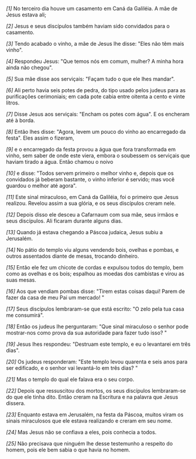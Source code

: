 *[1]* No terceiro dia houve um casamento em Caná da Galiléia. A mãe de Jesus estava ali;

*[2]* Jesus e seus discípulos também haviam sido convidados para o casamento.

*[3]* Tendo acabado o vinho, a mãe de Jesus lhe disse: "Eles não têm mais vinho".

*[4]* Respondeu Jesus: "Que temos nós em comum, mulher? A minha hora ainda não chegou".

*[5]* Sua mãe disse aos serviçais: "Façam tudo o que ele lhes mandar".

*[6]* Ali perto havia seis potes de pedra, do tipo usado pelos judeus para as purificações cerimoniais; em cada pote cabia entre oitenta a cento e vinte litros.

*[7]* Disse Jesus aos serviçais: "Encham os potes com água". E os encheram até à borda.

*[8]* Então lhes disse: "Agora, levem um pouco do vinho ao encarregado da festa". Eles assim o fizeram,

*[9]* e o encarregado da festa provou a água que fora transformada em vinho, sem saber de onde este viera, embora o soubessem os serviçais que haviam tirado a água. Então chamou o noivo

*[10]* e disse: "Todos servem primeiro o melhor vinho e, depois que os convidados já beberam bastante, o vinho inferior é servido; mas você guardou o melhor até agora".

*[11]* Este sinal miraculoso, em Caná da Galiléia, foi o primeiro que Jesus realizou. Revelou assim a sua glória, e os seus discípulos creram nele.

*[12]* Depois disso ele desceu a Cafarnaum com sua mãe, seus irmãos e seus discípulos. Ali ficaram durante alguns dias.

*[13]* Quando já estava chegando a Páscoa judaica, Jesus subiu a Jerusalém.

*[14]* No pátio do templo viu alguns vendendo bois, ovelhas e pombas, e outros assentados diante de mesas, trocando dinheiro.

*[15]* Então ele fez um chicote de cordas e expulsou todos do templo, bem como as ovelhas e os bois; espalhou as moedas dos cambistas e virou as suas mesas.

*[16]* Aos que vendiam pombas disse: "Tirem estas coisas daqui! Parem de fazer da casa de meu Pai um mercado! "

*[17]* Seus discípulos lembraram-se que está escrito: "O zelo pela tua casa me consumirá".

*[18]* Então os judeus lhe perguntaram: "Que sinal miraculoso o senhor pode mostrar-nos como prova da sua autoridade para fazer tudo isso? "

*[19]* Jesus lhes respondeu: "Destruam este templo, e eu o levantarei em três dias".

*[20]* Os judeus responderam: "Este templo levou quarenta e seis anos para ser edificado, e o senhor vai levantá-lo em três dias? "

*[21]* Mas o templo do qual ele falava era o seu corpo.

*[22]* Depois que ressuscitou dos mortos, os seus discípulos lembraram-se do que ele tinha dito. Então creram na Escritura e na palavra que Jesus dissera.

*[23]* Enquanto estava em Jerusalém, na festa da Páscoa, muitos viram os sinais miraculosos que ele estava realizando e creram em seu nome.

*[24]* Mas Jesus não se confiava a eles, pois conhecia a todos.

*[25]* Não precisava que ninguém lhe desse testemunho a respeito do homem, pois ele bem sabia o que havia no homem.

